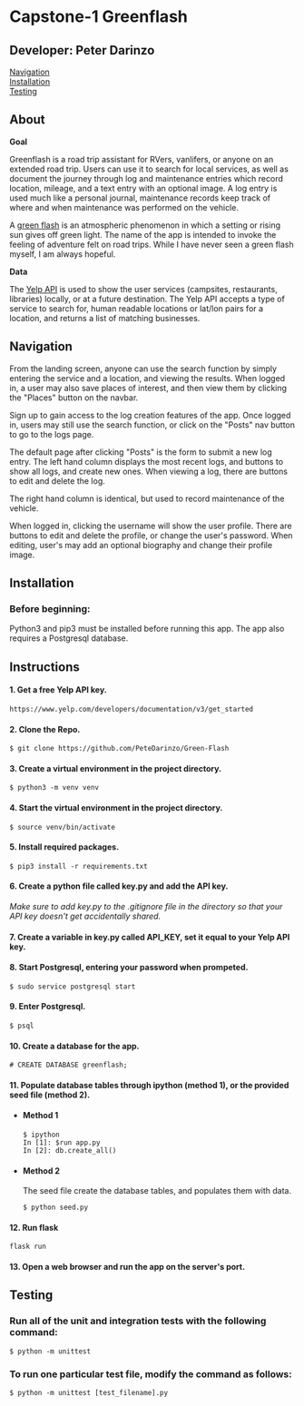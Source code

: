 # Capstone-1 Greenflash

## Developer: Peter Darinzo

[Navigation](#navigation)  
[Installation](#installation)  
[Testing](#testing)

## About 

**Goal**

Greenflash is a road trip assistant for RVers, vanlifers, or anyone on an extended road trip. Users can use it to search for local services, as well as document the journey through log and maintenance entries which record location, mileage, and a text entry with an optional image. A log entry is used much like a personal journal, maintenance records keep track of where and when maintenance was performed on the vehicle.

A [green flash](https://en.wikipedia.org/wiki/Green_flash) is an atmospheric phenomenon in which a setting or rising sun gives off green light. The name of the app is intended to invoke the feeling of adventure felt on road trips. While I have never seen a green flash myself, I am always hopeful.


**Data** 

  The [Yelp API](https://www.yelp.com/developers/documentation/v3) is used to show the user services (campsites, restaurants, libraries) locally, or at a future destination. The Yelp API accepts a type of service to search for, human readable locations or lat/lon pairs for a location, and returns a list of matching businesses.

## Navigation

From the landing screen, anyone can use the search function by simply entering the service and a location, and viewing the results. When logged in, a user may also save places of interest, and then view them by clicking the "Places" button on the navbar.

Sign up to gain access to the log creation features of the app. Once logged in, users may still use the search function, or click on the "Posts" nav button to go to the logs page. 

The default page after clicking "Posts" is the form to submit a new log entry. The left hand column displays the most recent logs, and buttons to show all logs, and create new ones. When viewing a log, there are buttons to edit and delete the log. 

The right hand column is identical, but used to record maintenance of the vehicle. 

When logged in, clicking the username will show the user profile. There are buttons to edit and delete the profile, or change the user's password. When editing, user's may add an optional biography and change their profile image.

## Installation

### Before beginning:
Python3 and pip3 must be installed before running this app. The app also requires a Postgresql database.

## Instructions

#### 1. Get a free Yelp API key.
```
https://www.yelp.com/developers/documentation/v3/get_started
```

#### 2. Clone the Repo.
```
$ git clone https://github.com/PeteDarinzo/Green-Flash
```

#### 3. Create a virtual environment in the project directory.
```
$ python3 -m venv venv
```

#### 4. Start the virtual environment in the project directory.
```
$ source venv/bin/activate
```

#### 5. Install required packages.
```
$ pip3 install -r requirements.txt
```

#### 6. Create a python file called key.py and add the API key.
 *Make sure to add key.py to the .gitignore file in the directory so that your API key doesn't get accidentally shared.*
#### 7. Create a variable in key.py called API_KEY, set it equal to your Yelp API key.
#### 8. Start Postgresql, entering your password when prompeted.
```
$ sudo service postgresql start
```

#### 9. Enter Postgresql.
```
$ psql
```

#### 10. Create a database for the app.
```
# CREATE DATABASE greenflash;
```

#### 11. Populate database tables through ipython (method 1), or the provided seed file (method 2).

 - #### Method 1
   ```
   $ ipython
   In [1]: $run app.py
   In [2]: db.create_all()
   ```
- #### Method 2
   The seed file create the database tables, and populates them with data.
   ```
   $ python seed.py
   ```

#### 12. Run flask
```
flask run
```

#### 13. Open a web browser and run the app on the server's port.

## Testing

### Run all of the unit and integration tests with the following command:
```
$ python -m unittest
```

### To run one particular test file, modify the command as follows:
```
$ python -m unittest [test_filename].py
```
  